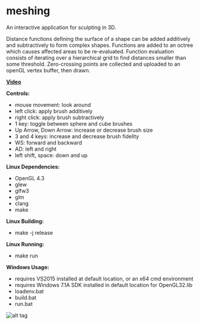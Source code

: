 # meshing
An interactive application for sculpting in 3D. 

Distance functions defining the surface of a shape can be added additively and subtractively to form complex shapes.
Functions are added to an octree which causes affected areas to be re-evaluated.
Function evaluation consists of iterating over a hierarchical grid to find distances smaller than some threshold.
Zero-crossing points are collected and uploaded to an openGL vertex buffer, then drawn.

__[Video](https://youtu.be/6Rybvj4Wzpk)__

__Controls:__
* mouse movement: look around
* left click: apply brush additively
* right click: apply brush subtractively
* 1 key: toggle between sphere and cube brushes
* Up Arrow, Down Arrow: increase or decrease brush size
* 3 and 4 keys: increase and decrease brush fidelity
* WS: forward and backward
* AD: left and right
* left shift, space: down and up

__Linux Dependencies:__
* OpenGL 4.3
* glew
* glfw3
* glm
* clang
* make
  
__Linux Building:__
* make -j release

__Linux Running:__
* make run

__Windows Usage:__
* requires VS2015 installed at default location, or an x64 cmd environment
* requires Windows 7.1A SDK installed in default location for OpenGL32.lib
* loadenv.bat
* build.bat
* run.bat

![alt tag](http://i.imgur.com/fyDl3kW.png)
